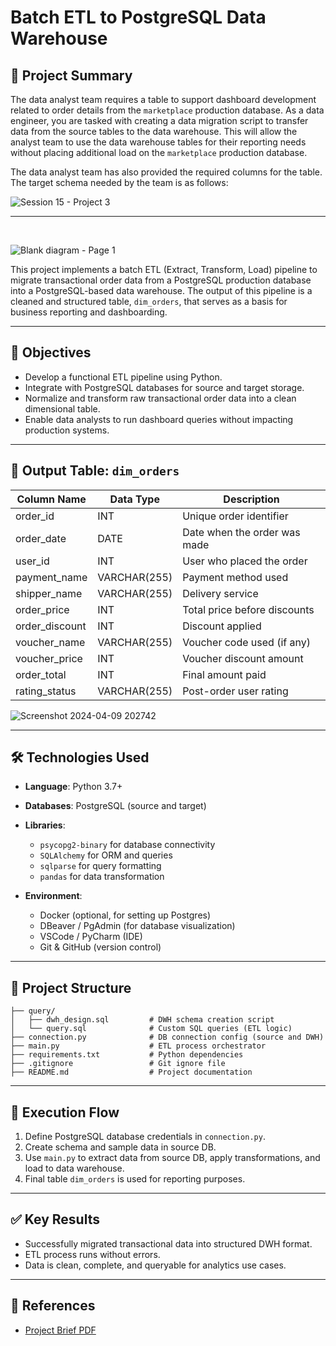 # Batch ETL to PostgreSQL Data Warehouse

## 📄 Project Summary
The data analyst team requires a table to support dashboard development related to order details from the `marketplace` production database. As a data engineer, you are tasked with creating a data migration script to transfer data from the source tables to the data warehouse. This will allow the analyst team to use the data warehouse tables for their reporting needs without placing additional load on the `marketplace` production database.

The data analyst team has also provided the required columns for the table. The target schema needed by the team is as follows:

![Session 15 - Project 3](https://github.com/user-attachments/assets/95273333-2b15-44f8-ad49-a0176f179088)

---
<br>

![Blank diagram - Page 1](https://github.com/user-attachments/assets/6d18febb-7266-448d-a6c4-0daf4a9ec810)

This project implements a batch ETL (Extract, Transform, Load) pipeline to migrate transactional order data from a PostgreSQL production database into a PostgreSQL-based data warehouse. The output of this pipeline is a cleaned and structured table, `dim_orders`, that serves as a basis for business reporting and dashboarding.

---

## 🎯 Objectives

* Develop a functional ETL pipeline using Python.
* Integrate with PostgreSQL databases for source and target storage.
* Normalize and transform raw transactional order data into a clean dimensional table.
* Enable data analysts to run dashboard queries without impacting production systems.

---

## 🧱 Output Table: `dim_orders`

| Column Name     | Data Type    | Description                  |
| --------------- | ------------ | ---------------------------- |
| order\_id       | INT          | Unique order identifier      |
| order\_date     | DATE         | Date when the order was made |
| user\_id        | INT          | User who placed the order    |
| payment\_name   | VARCHAR(255) | Payment method used          |
| shipper\_name   | VARCHAR(255) | Delivery service             |
| order\_price    | INT          | Total price before discounts |
| order\_discount | INT          | Discount applied             |
| voucher\_name   | VARCHAR(255) | Voucher code used (if any)   |
| voucher\_price  | INT          | Voucher discount amount      |
| order\_total    | INT          | Final amount paid            |
| rating\_status  | VARCHAR(255) | Post-order user rating       |

![Screenshot 2024-04-09 202742](https://github.com/user-attachments/assets/aa6b8a2b-69fb-40e0-9785-0e3dcc4dece8)

---

## 🛠️ Technologies Used

* **Language**: Python 3.7+
* **Databases**: PostgreSQL (source and target)
* **Libraries**:

  * `psycopg2-binary` for database connectivity
  * `SQLAlchemy` for ORM and queries
  * `sqlparse` for query formatting
  * `pandas` for data transformation
* **Environment**:

  * Docker (optional, for setting up Postgres)
  * DBeaver / PgAdmin (for database visualization)
  * VSCode / PyCharm (IDE)
  * Git & GitHub (version control)

---

## 📁 Project Structure

```
├── query/
│   ├── dwh_design.sql         # DWH schema creation script
│   └── query.sql              # Custom SQL queries (ETL logic)
├── connection.py              # DB connection config (source and DWH)
├── main.py                    # ETL process orchestrator
├── requirements.txt           # Python dependencies
├── .gitignore                 # Git ignore file
├── README.md                  # Project documentation
```

---

## 🔄 Execution Flow

1. Define PostgreSQL database credentials in `connection.py`.
2. Create schema and sample data in source DB.
3. Use `main.py` to extract data from source DB, apply transformations, and load to data warehouse.
4. Final table `dim_orders` is used for reporting purposes.

---

## ✅ Key Results

* Successfully migrated transactional data into structured DWH format.
* ETL process runs without errors.
* Data is clean, complete, and queryable for analytics use cases.

---

## 📌 References

* [Project Brief PDF](https://drive.google.com/file/d/1SCh9ibnV4kWEowqClRUIZeVCnHtJo2bS/view?usp=sharing)
